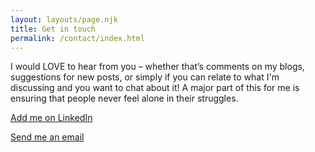 ```yaml
---
layout: layouts/page.njk
title: Get in touch
permalink: /contact/index.html
---
```

I would LOVE to hear from you – whether that’s comments on my blogs, suggestions for new posts, or simply if you can relate to what I'm discussing and you want to chat about it! A major part of this for me is ensuring that people never feel alone in their struggles.

[Add me on LinkedIn](https://www.linkedin.com/in/emily-bell-0b141a13b/)

[Send me an email](mailto:emilyvictoriabell@hotmail.co.uk)

